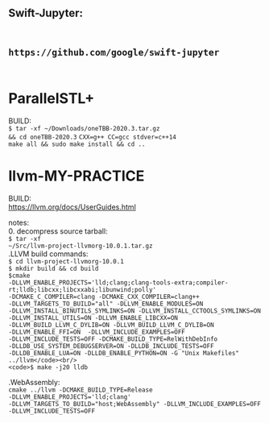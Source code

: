 
<h2>Swift-Jupyter:<h2><br/>
<code>https://github.com/google/swift-jupyter</code></br>
<br/>


# ParallelSTL+
BUILD:<br/>
<code>$ tar -xf ~/Downloads/oneTBB-2020.3.tar.gz && cd oneTBB-2020.3</code>
<code>CXX=g++ CC=gcc  stdver=c++14 make all && sudo make install && cd ..</code>
<code></code>

# llvm-MY-PRACTICE
BUILD:<br/>
https://llvm.org/docs/UserGuides.html<br/>

notes:<br/>
0. decompress source tarball:<br/>
<code>$ tar -xf ~/Src/llvm-project-llvmorg-10.0.1.tar.gz</code>
<br/>
.LLVM build commands:<br/>
<code>$ cd llvm-project-llvmorg-10.0.1</code><br/>
<code>$ mkdir build && cd build</code><br/>
<code>$cmake -DLLVM_ENABLE_PROJECTS='lld;clang;clang-tools-extra;compiler-rt;lldb;libcxx;libcxxabi;libunwind;polly' -DCMAKE_C_COMPILER=clang -DCMAKE_CXX_COMPILER=clang++ -DLLVM_TARGETS_TO_BUILD="all" -DLLVM_ENABLE_MODULES=ON -DLLVM_INSTALL_BINUTILS_SYMLINKS=ON -DLLVM_INSTALL_CCTOOLS_SYMLINKS=ON -DLLVM_INSTALL_UTILS=ON -DLLVM_ENABLE_LIBCXX=ON -DLLVM_BUILD_LLVM_C_DYLIB=ON -DLLVM_BUILD_LLVM_C_DYLIB=ON -DLLVM_ENABLE_FFI=ON  -DLLVM_INCLUDE_EXAMPLES=OFF -DLLVM_INCLUDE_TESTS=OFF -DCMAKE_BUILD_TYPE=RelWithDebInfo -DLLDB_USE_SYSTEM_DEBUGSERVER=ON -DLLDB_INCLUDE_TESTS=OFF -DLLDB_ENABLE_LUA=ON -DLLDB_ENABLE_PYTHON=ON -G "Unix Makefiles" ../llvm</code><br/>
<code>$ make -j20 lldb</code><br/>

.WebAssembly:<br/>
<code>cmake ../llvm -DCMAKE_BUILD_TYPE=Release -DLLVM_ENABLE_PROJECTS='lld;clang' -DLLVM_TARGETS_TO_BUILD="host;WebAssembly" -DLLVM_INCLUDE_EXAMPLES=OFF -DLLVM_INCLUDE_TESTS=OFF</code>
